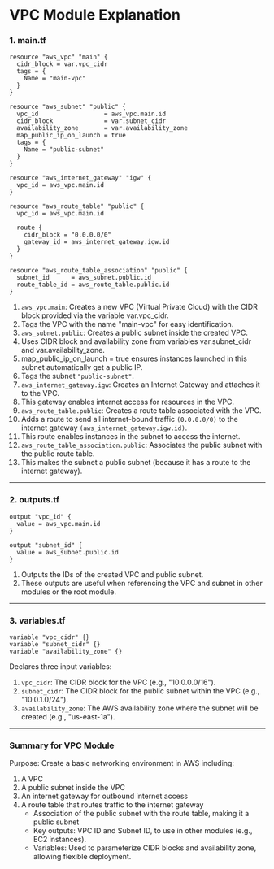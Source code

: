 # VPC Module Explanation

### 1. main.tf

```hcl
resource "aws_vpc" "main" {
  cidr_block = var.vpc_cidr
  tags = {
    Name = "main-vpc"
  }
}

resource "aws_subnet" "public" {
  vpc_id                  = aws_vpc.main.id
  cidr_block              = var.subnet_cidr
  availability_zone       = var.availability_zone
  map_public_ip_on_launch = true
  tags = {
    Name = "public-subnet"
  }
}

resource "aws_internet_gateway" "igw" {
  vpc_id = aws_vpc.main.id
}

resource "aws_route_table" "public" {
  vpc_id = aws_vpc.main.id

  route {
    cidr_block = "0.0.0.0/0"
    gateway_id = aws_internet_gateway.igw.id
  }
}

resource "aws_route_table_association" "public" {
  subnet_id      = aws_subnet.public.id
  route_table_id = aws_route_table.public.id
}
```

1. `aws_vpc.main`: Creates a new VPC (Virtual Private Cloud) with the CIDR block provided via the variable var.vpc_cidr.
2. Tags the VPC with the name "main-vpc" for easy identification.
3. `aws_subnet.public`: Creates a public subnet inside the created VPC.
4. Uses CIDR block and availability zone from variables var.subnet_cidr and var.availability_zone.
5. map_public_ip_on_launch = true ensures instances launched in this subnet automatically get a public IP.
6. Tags the subnet `"public-subnet"`.
7. `aws_internet_gateway.igw`: Creates an Internet Gateway and attaches it to the VPC.
8. This gateway enables internet access for resources in the VPC.
9. `aws_route_table.public`: Creates a route table associated with the VPC.
10. Adds a route to send all internet-bound traffic `(0.0.0.0/0)` to the internet gateway `(aws_internet_gateway.igw.id)`.
11. This route enables instances in the subnet to access the internet.
12. `aws_route_table_association.public`: Associates the public subnet with the public route table.
13. This makes the subnet a public subnet (because it has a route to the internet gateway).

---

### 2. outputs.tf
```hcl
output "vpc_id" {
  value = aws_vpc.main.id
}

output "subnet_id" {
  value = aws_subnet.public.id
}
```

1. Outputs the IDs of the created VPC and public subnet.
2. These outputs are useful when referencing the VPC and subnet in other modules or the root module.

---

### 3. variables.tf

```hcl
variable "vpc_cidr" {}
variable "subnet_cidr" {}
variable "availability_zone" {}
```

Declares three input variables:

1. `vpc_cidr`: The CIDR block for the VPC (e.g., "10.0.0.0/16").
2. `subnet_cidr`: The CIDR block for the public subnet within the VPC (e.g., "10.0.1.0/24").
3. `availability_zone`: The AWS availability zone where the subnet will be created (e.g., "us-east-1a").

---

### Summary for VPC Module

Purpose: Create a basic networking environment in AWS including:

1. A VPC
2. A public subnet inside the VPC
3. An internet gateway for outbound internet access
4. A route table that routes traffic to the internet gateway   
   - Association of the public subnet with the route table, making it a public subnet
   - Key outputs: VPC ID and Subnet ID, to use in other modules (e.g., EC2 instances).
   - Variables: Used to parameterize CIDR blocks and availability zone, allowing flexible deployment.

